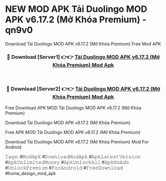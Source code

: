 # NEW MOD APK Tải Duolingo MOD APK v6.17.2 (Mở Khóa Premium) - qn9v0
Download Tải Duolingo MOD APK v6.17.2 (Mở Khóa Premium) Free Mod APK

<div align="center">
<h3>🔴 Download [Server1] 👉👉 <a href="https://apk-comot.site?title=Tải_Duolingo_MOD_APK_v6.17.2_(Mở_Khóa_Premium)">Tải Duolingo MOD APK v6.17.2 (Mở Khóa Premium) Mod Apk</a></h3><br>

<h3>🔴 Download [Server2] 👉👉 <a href="https://apk-comot.site?title=Tải_Duolingo_MOD_APK_v6.17.2_(Mở_Khóa_Premium)">Tải Duolingo MOD APK v6.17.2 (Mở Khóa Premium) Mod Apk</a></h3>
</div>


Free Download APK MOD Tải Duolingo MOD APK v6.17.2 (Mở Khóa Premium)

Download Tải Duolingo MOD APK v6.17.2 (Mở Khóa Premium) 

Free APK MOD Tải Duolingo MOD APK v6.17.2 (Mở Khóa Premium) 

Download Tải Duolingo MOD APK v6.17.2 (Mở Khóa Premium) Mod For Android

𝚃𝚊𝚐𝚜: #𝙼𝚘𝚍𝙰𝚙𝚔 #𝙳𝚘𝚠𝚗𝚕𝚘𝚊𝚍𝙼𝚘𝚍𝙰𝚙𝚔 #𝙰𝚙𝚔𝙻𝚊𝚝𝚎𝚜𝚝𝚅𝚎𝚛𝚜𝚒𝚘𝚗 #𝙰𝚙𝚔𝚄𝚗𝚕𝚒𝚖𝚒𝚝𝚎𝚍𝙼𝚘𝚗𝚎𝚢 #𝙰𝚙𝚔𝚄𝚗𝚕𝚘𝚌𝚔𝙰𝚕𝚕 #𝙰𝚙𝚔𝙽𝚘𝙰𝚍𝚜 #𝚄𝚗𝚕𝚘𝚌𝚔𝙿𝚛𝚎𝚖𝚒𝚞𝚖 #𝙵𝚘𝚛𝙰𝚗𝚍𝚛𝚘𝚒𝚍 #𝙵𝚛𝚎𝚎𝙳𝚘𝚠𝚗𝚕𝚘𝚊𝚍 #home_design_mod_apk